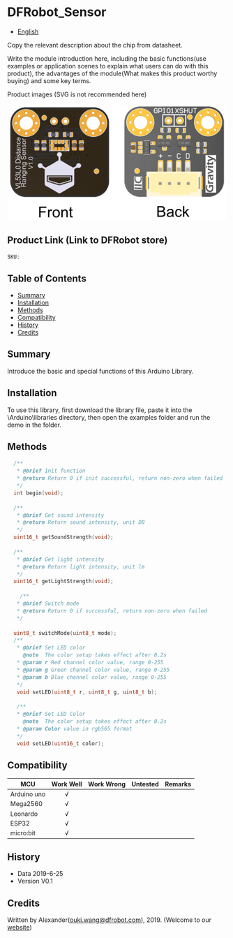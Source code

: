 # DFRobot_Sensor
- [English](./README_.md)

Copy the relevant description about the chip from datasheet. 

Write the module introduction here, including the basic functions(use examples or application scenes to explain what users can do with this product), the advantages of the module(What makes this product worthy buying) and some key terms. 


Product images (SVG is not recommended here) 

![Product Image](https://github.com/cdjq/DFRobot_Sensor/raw/master/resources/images/SEN0245svg1.png)


## Product Link (Link to DFRobot store)
    SKU: 

## Table of Contents

* [Summary](#summary)
* [Installation](#installation)
* [Methods](#methods)
* [Compatibility](#compatibility)
* [History](#history)
* [Credits](#credits)

## Summary

Introduce the basic and special functions of this Arduino Library. 

## Installation

To use this library, first download the library file, paste it into the \Arduino\libraries directory, then open the examples folder and run the demo in the folder.

## Methods

```C++
  /**
   * @brief Init function
   * @return Return 0 if init successful, return non-zero when failed
   */
  int begin(void);
  
  /**
   * @brief Get sound intensity 
   * @return Return sound intensity, unit DB
   */
  uint16_t getSoundStrength(void);

  /**
   * @brief Get light intensity 
   * @return Return light intensity, unit lm 
   */
  uint16_t getLightStrength(void);
  
    /**
   * @brief Switch mode 
   * @return Return 0 if successful, return non-zero when failed
   */

  uint8_t switchMode(uint8_t mode);
  /**
   * @brief Set LED color 
     @note  The color setup takes effect after 0.2s 
   * @param r Red channel color value, range 0-255
   * @param g Green channel color value, range 0-255
   * @param b Blue channel color value, range 0-255
   */
   void setLED(uint8_t r, uint8_t g, uint8_t b);

   /**
   * @brief Set LED Color
     @note  The color setup takes effect after 0.2s 
   * @param Color value in rgb565 format 
   */
   void setLED(uint16_t color);
```

## Compatibility

MCU                | Work Well    | Work Wrong   | Untested    | Remarks
------------------ | :----------: | :----------: | :---------: | -----
Arduino uno        |      √       |              |             | 
Mega2560        |      √       |              |             | 
Leonardo        |      √       |              |             | 
ESP32           |      √       |              |             | 
micro:bit        |      √       |              |             | 


## History

- Data 2019-6-25
- Version V0.1


## Credits

Written by Alexander(ouki.wang@dfrobot.com), 2019. (Welcome to our [website](https://www.dfrobot.com/))





